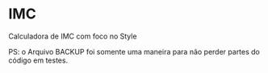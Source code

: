 # IMC
Calculadora de IMC com foco no Style

PS: o Arquivo BACKUP foi somente uma maneira para não perder partes do código em testes. 
